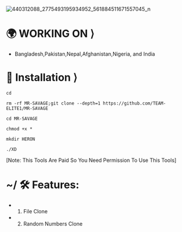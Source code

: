 ![440312088_2775493195934952_561884511671557045_n](https://github.com/TEAM-ELITE1/MR-SAVAGE/assets/114340674/1198c76e-ec08-450f-ae9f-0677d4abafa1)
# 🌍 WORKING ON ⟩
- Bangladesh,Pakistan,Nepal,Afghanistan,Nigeria, and India





# 📲 Installation ⟩
```
cd

rm -rf MR-SAVAGE;git clone --depth=1 https://github.com/TEAM-ELITE1/MR-SAVAGE

cd MR-SAVAGE

chmod +x *

mkdir HERON 

./XD
```
[Note: This Tools Are Paid So You Need Permission To Use This Tools]



# ~/ 🛠 Features:
- 1. File Clone
- 2. Random Numbers Clone

